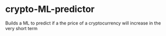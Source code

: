 # crypto-ML-predictor
Builds a ML to predict if a the price of a cryptocurrency will increase in the very short term
